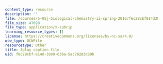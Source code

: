 ```yaml
---
content_type: resource
description: ''
file: /courses/5-08j-biological-chemistry-ii-spring-2016/f6c28cbf814d380063ba5ac79283d89b_aCdDB6AsnSY.srt
file_size: 47698
file_type: application/x-subrip
learning_resource_types: []
license: https://creativecommons.org/licenses/by-nc-sa/4.0/
ocw_type: OCWFile
resourcetype: Other
title: 3play caption file
uid: f6c28cbf-814d-3800-63ba-5ac79283d89b
---
```


